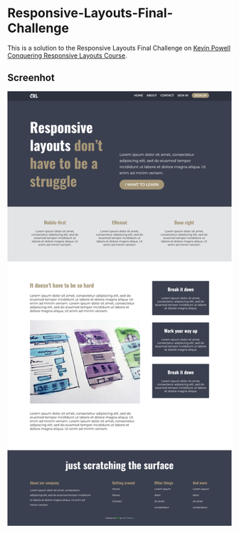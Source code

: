# Responsive-Layouts-Final-Challenge

This is a solution to the Responsive Layouts Final Challenge on [Kevin Powell Conquering Responsive Layouts Course](https://courses.kevinpowell.co/view/courses/conquering-responsive-layouts).

## Screenhot

![SCREENSHOT](./image/Screenshot.png)
